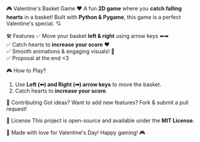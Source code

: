 🎮 Valentine's Basket Game ❤️
A fun **2D game** where you **catch falling hearts** in a basket! Built with **Python & Pygame**, this game is a perfect Valentine's special. 💘

🛠️ Features
✅ Move your basket **left & right** using arrow keys ⬅➡  
✅ Catch hearts to **increase your score** ❤️  
✅ Smooth animations & engaging visuals! 🚀  
✅ Proposal at the end <3


🎮 How to Play?
1. Use **Left (⬅) and Right (➡) arrow keys** to move the basket.
2. Catch hearts to **increase your score**.


🚀 Contributing
Got ideas? Want to add new features? Fork & submit a pull request!

📝 License
This project is open-source and available under the **MIT License**.



💖 Made with love for Valentine's Day! Happy gaming! 🎮

